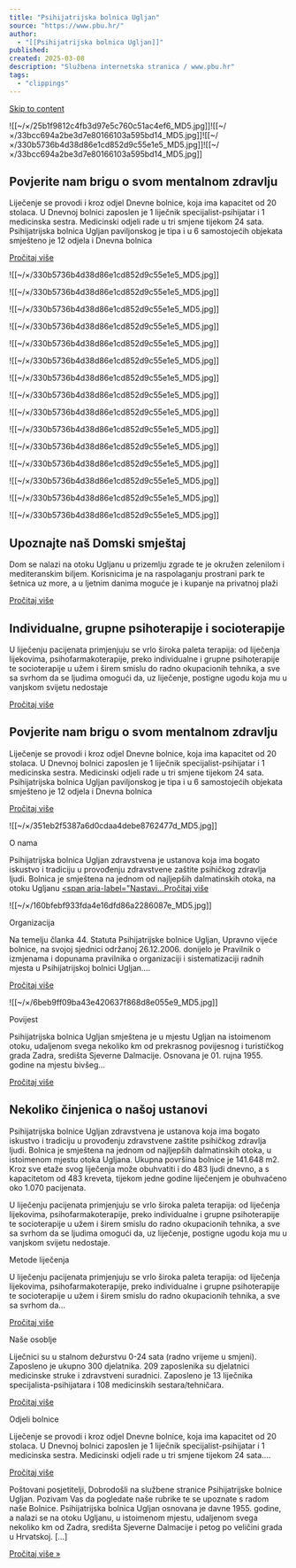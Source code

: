 ```yaml
---
title: "Psihijatrijska bolnica Ugljan"
source: "https://www.pbu.hr/"
author:
  - "[[Psihijatrijska bolnica Ugljan]]"
published:
created: 2025-03-08
description: "Službena internetska stranica / www.pbu.hr"
tags:
  - "clippings"
---
```

[Skip to content](https://www.pbu.hr/#content)

![[~/×/25b1f9812c4fb3d97e5c760c51ac4ef6_MD5.jpg]]![[~/×/33bcc694a2be3d7e80166103a595bd14_MD5.jpg]]![[~/×/330b5736b4d38d86e1cd852d9c55e1e5_MD5.jpg]]![[~/×/33bcc694a2be3d7e80166103a595bd14_MD5.jpg]]

## Povjerite nam brigu o svom mentalnom zdravlju

Liječenje se provodi i kroz odjel Dnevne bolnice, koja ima kapacitet od 20 stolaca. U Dnevnoj bolnici zaposlen je 1 liječnik specijalist-psihijatar i 1 medicinska sestra. Medicinski odjeli rade u tri smjene tijekom 24 sata. Psihijatrijska bolnica Ugljan paviljonskog je tipa i u 6 samostojećih objekata smješteno je 12 odjela i Dnevna bolnica

[Pročitaj više](https://www.pbu.hr/#link3)

![[~/×/330b5736b4d38d86e1cd852d9c55e1e5_MD5.jpg]]

![[~/×/330b5736b4d38d86e1cd852d9c55e1e5_MD5.jpg]]

![[~/×/330b5736b4d38d86e1cd852d9c55e1e5_MD5.jpg]]

![[~/×/330b5736b4d38d86e1cd852d9c55e1e5_MD5.jpg]]

![[~/×/330b5736b4d38d86e1cd852d9c55e1e5_MD5.jpg]]

![[~/×/330b5736b4d38d86e1cd852d9c55e1e5_MD5.jpg]]

![[~/×/330b5736b4d38d86e1cd852d9c55e1e5_MD5.jpg]]

![[~/×/330b5736b4d38d86e1cd852d9c55e1e5_MD5.jpg]]

![[~/×/330b5736b4d38d86e1cd852d9c55e1e5_MD5.jpg]]

![[~/×/330b5736b4d38d86e1cd852d9c55e1e5_MD5.jpg]]

![[~/×/330b5736b4d38d86e1cd852d9c55e1e5_MD5.jpg]]

![[~/×/330b5736b4d38d86e1cd852d9c55e1e5_MD5.jpg]]

![[~/×/330b5736b4d38d86e1cd852d9c55e1e5_MD5.jpg]]

![[~/×/330b5736b4d38d86e1cd852d9c55e1e5_MD5.jpg]]

![[~/×/330b5736b4d38d86e1cd852d9c55e1e5_MD5.jpg]]

## Upoznajte naš Domski smještaj

Dom se nalazi na otoku Ugljanu u prizemlju zgrade te je okružen zelenilom i mediteranskim biljem. Korisnicima je na raspolaganju prostrani park te šetnica uz more, a u ljetnim danima moguće je i kupanje na privatnoj plaži

[Pročitaj više](http://www.pbu.hr/domski-smjestaj/)

## Individualne, grupne psihoterapije i socioterapije

U liječenju pacijenata primjenjuju se vrlo široka paleta terapija: od liječenja lijekovima, psihofarmakoterapije, preko individualne i grupne psihoterapije te socioterapije u užem i širem smislu do radno okupacionih tehnika, a sve sa svrhom da se ljudima omogući da, uz liječenje, postigne ugodu koja mu u vanjskom svijetu nedostaje

[Pročitaj više](https://www.pbu.hr/#link2)

## Povjerite nam brigu o svom mentalnom zdravlju

Liječenje se provodi i kroz odjel Dnevne bolnice, koja ima kapacitet od 20 stolaca. U Dnevnoj bolnici zaposlen je 1 liječnik specijalist-psihijatar i 1 medicinska sestra. Medicinski odjeli rade u tri smjene tijekom 24 sata. Psihijatrijska bolnica Ugljan paviljonskog je tipa i u 6 samostojećih objekata smješteno je 12 odjela i Dnevna bolnica

[Pročitaj više](https://www.pbu.hr/#link3)

![[~/×/351eb2f5387a6d0cdaa4debe8762477d_MD5.jpg]]

O nama

Psihijatrijska bolnica Ugljan zdravstvena je ustanova koja ima bogato iskustvo i tradiciju u provođenju zdravstvene zaštite psihičkog zdravlja ljudi. Bolnica je smještena na jednom od najljepših dalmatinskih otoka, na otoku Ugljanu [<span aria-label="Nastavi...](https://www.pbu.hr/o-nama/#more-6)[Pročitaj više](https://www.pbu.hr/o-nama/)

![[~/×/160bfebf933fda4e16dfd86a2286087e_MD5.jpg]]

Organizacija

Na temelju članka 44. Statuta Psihijatrijske bolnice Ugljan, Upravno vijeće bolnice, na svojoj sjednici održanoj 26.12.2006. donijelo je Pravilnik o izmjenama i dopunama pravilnika o organizaciji i sistematizaciji radnih mjesta u Psihijatrijskoj bolnici Ugljan….

[Pročitaj više](https://www.pbu.hr/organizacija/)

![[~/×/6beb9ff09ba43e420637f868d8e055e9_MD5.jpg]]

Povijest

Psihijatrijska bolnica Ugljan smještena je u mjestu Ugljan na istoimenom otoku, udaljenom svega nekoliko km od prekrasnog povijesnog i turističkog grada Zadra, središta Sjeverne Dalmacije. Osnovana je 01. rujna 1955. godine na mjestu bivšeg…

[Pročitaj više](https://www.pbu.hr/povijest/)

## Nekoliko činjenica o našoj ustanovi

Psihijatrijska bolnice Ugljan zdravstvena je ustanova koja ima bogato iskustvo i tradiciju u provođenju zdravstvene zaštite psihičkog zdravlja ljudi. Bolnica je smještena na jednom od najljepših dalmatinskih otoka, u istoimenom mjestu otoka Ugljana. Ukupna površina bolnice je 141.648 m2. Kroz sve etaže svog liječenja može obuhvatiti i do 483 ljudi dnevno, a s kapacitetom od 483 kreveta, tijekom jedne godine liječenjem je obuhvaćeno oko 1.070 pacijenata.

U liječenju pacijenata primjenjuju se vrlo široka paleta terapija: od liječenja lijekovima, psihofarmakoterapije, preko individualne i grupne psihoterapije te socioterapije u užem i širem smislu do radno okupacionih tehnika, a sve sa svrhom da se ljudima omogući da, uz liječenje, postigne ugodu koja mu u vanjskom svijetu nedostaje.

Metode liječenja

U liječenju pacijenata primjenjuju se vrlo široka paleta terapija: od liječenja lijekovima, psihofarmakoterapije, preko individualne i grupne psihoterapije te socioterapije u užem i širem smislu do radno okupacionih tehnika, a sve sa svrhom da…

[Pročitaj više](https://www.pbu.hr/metode-lijecenja/)

Naše osoblje

Liječnici su u stalnom dežurstvu 0-24 sata (radno vrijeme u smjeni). Zaposleno je ukupno 300 djelatnika. 209 zaposlenika su djelatnici medicinske struke i zdravstveni suradnici. Zaposleno je 13 liječnika specijalista-psihijatara i 108 medicinskih sestara/tehničara.

[Pročitaj više](https://www.pbu.hr/nase-osoblje/)

Odjeli bolnice

Liječenje se provodi i kroz odjel Dnevne bolnice, koja ima kapacitet od 20 stolaca. U Dnevnoj bolnici zaposlen je 1 liječnik specijalist-psihijatar i 1 medicinska sestra. Medicinski odjeli rade u tri smjene tijekom 24 sata….

[Pročitaj više](https://www.pbu.hr/odjeli-bolnice/)

Poštovani posjetitelji, Dobrodošli na službene stranice Psihijatrijske bolnice Ugljan. Pozivam Vas da pogledate naše rubrike te se upoznate s radom naše Bolnice. Psihijatrijska bolnica Ugljan osnovana je davne 1955. godine, a nalazi se na otoku Ugljanu, u istoimenom mjestu, udaljenom svega nekoliko km od Zadra, središta Sjeverne Dalmacije i petog po veličini grada u Hrvatskoj. \[…\]

[Pročitaj više »](https://www.pbu.hr/pozdravna-rijec-ravnatelja-psihijatrijske-bolnice-ugljan/)